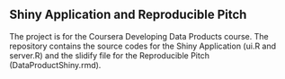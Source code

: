 ## Shiny Application and Reproducible Pitch
The project is for the Coursera Developing Data Products course. The repository contains the source codes for the Shiny Application (ui.R and server.R) 
and the slidify file for the Reproducible Pitch (DataProductShiny.rmd).
